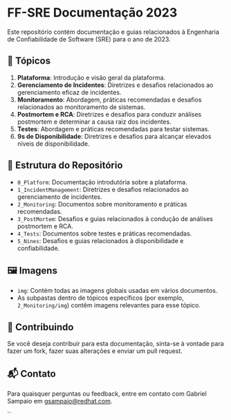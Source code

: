 # FF-SRE Documentação 2023

Este repositório contém documentação e guias relacionados à Engenharia de Confiabilidade de Software (SRE) para o ano de 2023.

## 📖 Tópicos

1. **Plataforma**: Introdução e visão geral da plataforma.
2. **Gerenciamento de Incidentes**: Diretrizes e desafios relacionados ao gerenciamento eficaz de incidentes.
3. **Monitoramento**: Abordagem, práticas recomendadas e desafios relacionados ao monitoramento de sistemas.
4. **Postmortem e RCA**: Diretrizes e desafios para conduzir análises postmortem e determinar a causa raiz dos incidentes.
5. **Testes**: Abordagem e práticas recomendadas para testar sistemas.
6. **9s de Disponibilidade**: Diretrizes e desafios para alcançar elevados níveis de disponibilidade.

## 📁 Estrutura do Repositório

- `0_Platform`: Documentação introdutória sobre a plataforma.
- `1_IncidentManagement`: Diretrizes e desafios relacionados ao gerenciamento de incidentes.
- `2_Monitoring`: Documentos sobre monitoramento e práticas recomendadas.
- `3_PostMortem`: Desafios e guias relacionados à condução de análises postmortem e RCA.
- `4_Tests`: Documentos sobre testes e práticas recomendadas.
- `5_Nines`: Desafios e guias relacionados à disponibilidade e confiabilidade.

## 🖼️ Imagens

- `img`: Contém todas as imagens globais usadas em vários documentos.
- As subpastas dentro de tópicos específicos (por exemplo, `2_Monitoring/img`) contêm imagens relevantes para esse tópico.

## 🤝 Contribuindo

Se você deseja contribuir para esta documentação, sinta-se à vontade para fazer um fork, fazer suas alterações e enviar um pull request.

## 📬 Contato

Para quaisquer perguntas ou feedback, entre em contato com Gabriel Sampaio em gsampaio@redhat.com.

``
